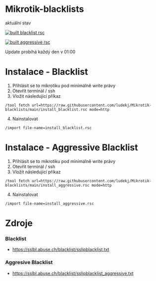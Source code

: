 # Mikrotik-blacklists

aktuální stav 

[![built blacklist rsc](https://github.com/ludekj/Mikrotik-blacklists/actions/workflows/blacklist.yml/badge.svg)](https://github.com/ludekj/Mikrotik-blacklists/actions/workflows/blacklist.yml)

[![built aggressive rsc](https://github.com/ludekj/Mikrotik-blacklists/actions/workflows/aggressive.yml/badge.svg)](https://github.com/ludekj/Mikrotik-blacklists/actions/workflows/aggressive.yml)

Update probíhá každý den v 01:00

# Instalace - Blacklist

1. Přihlásit se to mikrotiku pod minimálně write právy
2. Otevřít terminál / ssh 
3. Vložit následující příkaz 
```
/tool fetch url=https://raw.githubusercontent.com/ludekj/Mikrotik-blacklists/main/install_blacklist.rsc mode=http
```
4. Nainstalovat 
```
/import file-name=install_blacklist.rsc
```
# Instalace - Aggressive Blacklist

1. Přihlásit se to mikrotiku pod minimálně write právy
2. Otevřít terminál / ssh 
3. Vložit následující příkaz 
```
/tool fetch url=https://raw.githubusercontent.com/ludekj/Mikrotik-blacklists/main/install_aggressive.rsc mode=http
```
4. Nainstalovat 
```
/import file-name=install_aggressive.rsc
```

# Zdroje

### Blacklist
- https://sslbl.abuse.ch/blacklist/sslipblacklist.txt

### Aggresive Blacklist
- https://sslbl.abuse.ch/blacklist/sslipblacklist_aggressive.txt

